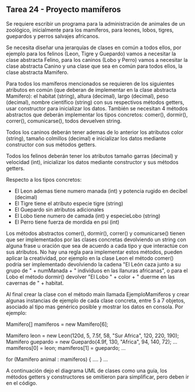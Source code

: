 ## Tarea 24 - Proyecto mamíferos

Se requiere escribir un programa para la administración de animales de un zoológico, inicialmente para los mamíferos, para leones, lobos, tigres, guepardos y perros salvajes africanos.

Se necesita diseñar una jerarquías de clases en común a todos ellos, por ejemplo para los felinos (Leon, Tigre y Guepardo) vamos a necesitar la clase abstracta Felino, para los caninos (Lobo y Perro) vamos a necesitar la clase abstracta Canino y una clase que sea en común para todos ellos, la clase abstracta Mamifero.

Para todos los mamíferos mencionados se requieren de los siguientes atributos en común (que deberan de implementar en la clase abstracta Mamifero): el habitat (string), altura (decimal), largo (decimal), peso (decimal), nombre científico (string) con sus respectivos métodos getters, usar constructor para inicializar los datos. También se necesitan 4 métodos abstractos que deberán implementar los tipos concretos: comer(), dormir(), correr(), comunicarse(), todos devuelven string.

Todos los caninos deberán tener ademas de lo anterior los atributos color (string), tamaño colmillos (decimal) e inicializar los datos mediante constructor con sus métodos getters.

Todos los felinos deberán tener los atributos tamaño garras (decimal) y velocidad (int), inicializar los datos mediante constructor y sus métodos getters.

Respecto a los tipos concretos:

- El Leon ademas tiene numero manada (int) y potencia rugido en decibel (decimal)
- El Tigre tiene el atributo especie tigre (string)
- El Guepardo sin atributos adicionales
- El Lobo tiene numero de camada (int) y especieLobo (string)
- El Perro tiene fuerza de mordida en psi (int)

Los métodos abstractos comer(), dormir(), correr() y comunicarse() tienen que ser implementados por las clases concretas devolviendo un string con alguna frase u oración que sea de acuerdo a cada tipo y que interactúe con sus atributos. No hay una regla para implementar estos métodos, pueden aplicar la creatividad, por ejemplo en la clase Leon el método comer() podría ser implementado devolviendo la cadena "El León caza junto a su grupo de " + numManada + " individuos en las llanuras africanas", o para el Lobo el método dormir() devolver "El Lobo " + color + " duerme en las cavernas de " + habitat.

Al final crear la clase con el método main llamada EjemploMamiferos y crear algunas instancias de ejemplo de cada clase concreta, entre 5 a 7 objetos, asociado al tipo mas genérico posible y mostrar los datos en consola. Por ejemplo:

Mamifero[] mamiferos = new Mamifero[6];

Mamifero leon = new Leon(120d, 5, 7.5f, 58, "Sur Africa", 120, 220, 190);
Mamifero guepardo = new Guepardo(4.9f, 130, "Africa", 94, 140, 72);
...
mamiferos[0] = leon;
mamiferos[1] = guepardo;
...

for (Mamifero animal : mamiferos) {
....
}
...

A continuación dejo el diagrama UML de clases como una guía, los métodos getters y constructores se omitieron para simplificar, pero deben ir en el código.

